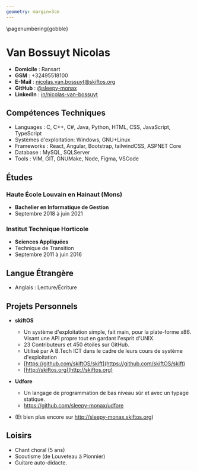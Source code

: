 ```yaml
---
geometry: margin=3cm
---
```


\pagenumbering{gobble}

# Van Bossuyt Nicolas

- **Domicile** : Ransart
- **GSM** : +32495518100
- **E-Mail** : nicolas.van.bossuyt@skiftos.org
- **GitHub** : [\@sleepy-monax](https://github.com/sleepy-monax)
- **LinkedIn** : [in/nicolas-van-bossuyt](https://www.linkedin.com/in/nicolas-van-bossuyt/)

## Compétences Techniques

- Languages : C, C++, C#, Java, Python, HTML, CSS, JavaScript, TypeScript
- Systèmes d'exploitation: Windows, GNU+Linux
- Frameworks : React, Angular, Bootstrap, tailwindCSS, ASPNET Core
- Database : MySQL, SQLServer
- Tools : VIM, GIT, GNUMake, Node, Figma, VSCode

## Études

### Haute École Louvain en Hainaut (Mons)

- **Bachelier en Informatique de Gestion**
- Septembre 2018 à juin 2021

### Institut Technique Horticole

- **Sciences Appliquées**
- Technique de Transition
- Septembre 2011 à juin 2016

## Langue Étrangère

- Anglais : Lecture/Écriture

## Projets Personnels

 - **skiftOS**
    - Un système d'exploitation simple, fait main, pour la plate-forme x86. Visant une API propre tout en gardant l'esprit d'UNIX.
    - 23 Contributeurs et 450 étoiles sur GitHub.
    - Utilisé par A B.Tech ICT dans le cadre de leurs cours de système d'exploitation
    - [https://github.com/skiftOS/skift](https://github.com/skiftOS/skift)
    - [http://skiftos.org](http://skiftos.org)

 - **Udfore**
    - Un langage de programmation de bas niveau sûr et avec un typage statique.
    - https://github.com/sleepy-monax/udfore

- (Et bien plus encore sur http://sleepy-monax.skiftos.org)

## Loisirs

 - Chant choral (5 ans)
 - Scoutisme (de Louveteau à Pionnier)
 - Guitare auto-didacte.
